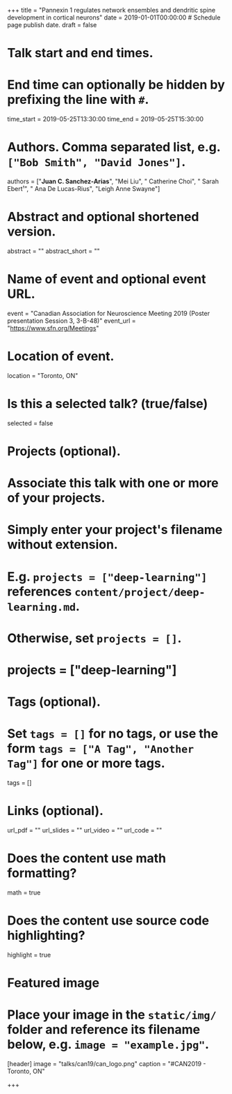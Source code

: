 +++
title = "Pannexin 1 regulates network ensembles and dendritic spine development in cortical neurons"
date = 2019-01-01T00:00:00  # Schedule page publish date.
draft = false

# Talk start and end times.
#   End time can optionally be hidden by prefixing the line with `#`.
time_start = 2019-05-25T13:30:00
time_end = 2019-05-25T15:30:00

# Authors. Comma separated list, e.g. `["Bob Smith", "David Jones"]`.
authors = ["**Juan C. Sanchez-Arias**", "Mei Liu", " Catherine Choi", " Sarah Ebert¹", " Ana De Lucas-Rius", "Leigh Anne Swayne"]

# Abstract and optional shortened version.
abstract = ""
abstract_short = ""

# Name of event and optional event URL.
event = "Canadian Association for Neuroscience Meeting 2019 (Poster presentation Session 3, 3-B-48)"
event_url = "https://www.sfn.org/Meetings"

# Location of event.
location = "Toronto, ON"

# Is this a selected talk? (true/false)
selected = false

# Projects (optional).
#   Associate this talk with one or more of your projects.
#   Simply enter your project's filename without extension.
#   E.g. `projects = ["deep-learning"]` references `content/project/deep-learning.md`.
#   Otherwise, set `projects = []`.
# projects = ["deep-learning"]

# Tags (optional).
#   Set `tags = []` for no tags, or use the form `tags = ["A Tag", "Another Tag"]` for one or more tags.
tags = []

# Links (optional).
url_pdf = ""
url_slides = ""
url_video = ""
url_code = ""

# Does the content use math formatting?
math = true

# Does the content use source code highlighting?
highlight = true

# Featured image
# Place your image in the `static/img/` folder and reference its filename below, e.g. `image = "example.jpg"`.
[header]
image = "talks/can19/can_logo.png"
caption = "#CAN2019 - Toronto, ON"

+++

